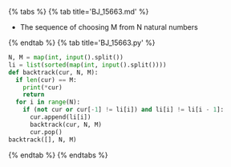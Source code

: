 {% tabs %}
{% tab title='BJ_15663.md' %}

* The sequence of choosing M from N natural numbers

{% endtab %}
{% tab title='BJ_15663.py' %}

```py
N, M = map(int, input().split())
li = list(sorted(map(int, input().split())))
def backtrack(cur, N, M):
  if len(cur) == M:
    print(*cur)
    return
  for i in range(N):
    if (not cur or cur[-1] != li[i]) and li[i] != li[i - 1]:
      cur.append(li[i])
      backtrack(cur, N, M)
      cur.pop()
backtrack([], N, M)
```

{% endtab %}
{% endtabs %}